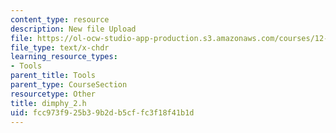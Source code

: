 ```yaml
---
content_type: resource
description: New file Upload
file: https://ol-ocw-studio-app-production.s3.amazonaws.com/courses/12-811-tropical-meteorology-spring-2011/fcc973f925b39b2db5cffc3f18f41b1d_dimphy_2.h
file_type: text/x-chdr
learning_resource_types:
- Tools
parent_title: Tools
parent_type: CourseSection
resourcetype: Other
title: dimphy_2.h
uid: fcc973f9-25b3-9b2d-b5cf-fc3f18f41b1d
---
```

